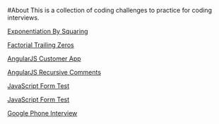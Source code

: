 #About
This is a collection of coding challenges to practice for coding interviews.

[Exponentiation By Squaring](exponentiation_by_squaring)

[Factorial Trailing Zeros](factorial_trailing_zeros)

[AngularJS Customer App](angularjs_customer_app)

[AngularJS Recursive Comments](angularjs_recursive_comments)

[JavaScript Form Test](javascript_form_test)

[JavaScript Form Test](javascript_form_test)

[Google Phone Interview](google_phone_interview)
